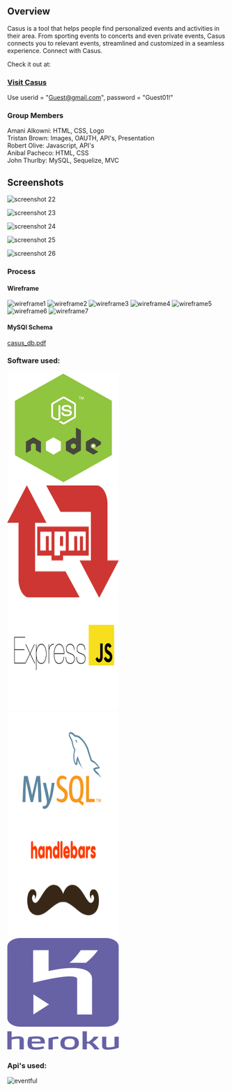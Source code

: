 <h2>Overview</h2>

Casus is a tool that helps people find personalized events and activities in their area. From sporting events to concerts and even private events,
Casus connects you to relevant events, streamlined and customized in a seamless experience. Connect with Casus.

Check it out at:

<h3><a href="https://radiant-eyrie-36675.herokuapp.com/">Visit Casus</a></h3>

Use userid = "Guest@gmail.com", password = "Guest01!"

<h3>Group Members</h3>

Amani Alkowni:      HTML, CSS, Logo
<br>
Tristan Brown:      Images, OAUTH, API's, Presentation
<br>
Robert Olive:       Javascript, API's
<br>
Anibal Pacheco:     HTML, CSS
<br>
John Thurlby:       MySQL, Sequelize, MVC
<br>

<h2>Screenshots</h2>

![screenshot 22](https://user-images.githubusercontent.com/33644735/41923244-f50291de-7934-11e8-8e53-20a08f3aea44.png)

![screenshot 23](https://user-images.githubusercontent.com/33644735/41923281-0a6d5504-7935-11e8-9ea0-ad883954e2c2.png)

![screenshot 24](https://user-images.githubusercontent.com/33644735/41923314-1eedabb4-7935-11e8-8775-f2d014d52932.png)

![screenshot 25](https://user-images.githubusercontent.com/33644735/41923333-2de24b48-7935-11e8-96bd-2e4bbd25bf3c.png)

![screenshot 26](https://user-images.githubusercontent.com/33644735/41923356-39b549a2-7935-11e8-8b90-ec7cc57d541a.png)


<h3>Process</h3>

<h4>Wireframe</h4>

![wireframe1](https://user-images.githubusercontent.com/33644735/41097261-533b217c-6a25-11e8-9685-ba7884eac189.png) ![wireframe2](https://user-images.githubusercontent.com/33644735/41097265-56faf864-6a25-11e8-9122-22a5074332e4.png) ![wireframe3](https://user-images.githubusercontent.com/33644735/41097273-5a3408ae-6a25-11e8-8cd6-db2baf5b4442.png)
![wireframe4](https://user-images.githubusercontent.com/33644735/41097275-5d48fed2-6a25-11e8-91aa-450c92837613.png) ![wireframe5](https://user-images.githubusercontent.com/33644735/41097286-6fcd93f6-6a25-11e8-8df9-fcc6fd0df1bd.png) ![wireframe6](https://user-images.githubusercontent.com/33644735/41097289-735f1b7a-6a25-11e8-8e7f-2ef47b7c8763.png)
![wireframe7](https://user-images.githubusercontent.com/33644735/41097302-783a0be6-6a25-11e8-846f-198fd0c9ae4e.png)


<h4>MySQl Schema</h4>

[casus_db.pdf](https://github.com/JohnRThurlby/Project2/files/2058564/casus_db.pdf)


<h3>Software used:</h3> 

<img src="/public/images/nodejs_logo.png" width="256" height="256" title="NodeJS"><img src="/public/images/npm-logo.png" width="256" height="256" title="Node Package Manager">
<img src="/public/images/express.png" width="256" height="256" title="Express"><img src="/public/images/mysql.png" width="256" height="256" title="MySQL">
<img src="/public/images/handlebars.png" width="256" height="256" title="HandleBars"><img src="/public/images/heroku.png" width="256" height="256" title="Heroku">

<h3>Api's used:</h3>

![eventful](https://user-images.githubusercontent.com/33644735/41097482-1a55986e-6a26-11e8-9724-9fd5b44a8eb7.png)
